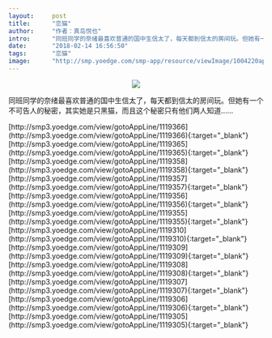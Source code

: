 ```yaml
---
layout:     post
title:      "恋猫"
author:     "作者：真岛悦也"
intro:      "同班同学的奈绪最喜欢普通的国中生信太了，每天都到信太的房间玩。但她有一个不可告人的秘密，其实她是只黑猫，而且这个秘密只有他们两人知道……"
date:       "2018-02-14 16:56:50"
tags:       "恋猫"
image:      "http://smp.yoedge.com/smp-app/resource/viewImage/1004220appline.png"
---
```

<div style="text-align: center">
<p><img src="http://smp.yoedge.com/smp-app/resource/viewImage/1004220appline.png"/></p>
</div>
<p class="post-meta">
<span>同班同学的奈绪最喜欢普通的国中生信太了，每天都到信太的房间玩。但她有一个不可告人的秘密，其实她是只黑猫，而且这个秘密只有他们两人知道……</span>
</p>
[http://smp3.yoedge.com/view/gotoAppLine/1119366](http://smp3.yoedge.com/view/gotoAppLine/1119366){:target="_blank"}
[http://smp3.yoedge.com/view/gotoAppLine/1119365](http://smp3.yoedge.com/view/gotoAppLine/1119365){:target="_blank"}
[http://smp3.yoedge.com/view/gotoAppLine/1119358](http://smp3.yoedge.com/view/gotoAppLine/1119358){:target="_blank"}
[http://smp3.yoedge.com/view/gotoAppLine/1119357](http://smp3.yoedge.com/view/gotoAppLine/1119357){:target="_blank"}
[http://smp3.yoedge.com/view/gotoAppLine/1119356](http://smp3.yoedge.com/view/gotoAppLine/1119356){:target="_blank"}
[http://smp3.yoedge.com/view/gotoAppLine/1119355](http://smp3.yoedge.com/view/gotoAppLine/1119355){:target="_blank"}
[http://smp3.yoedge.com/view/gotoAppLine/1119310](http://smp3.yoedge.com/view/gotoAppLine/1119310){:target="_blank"}
[http://smp3.yoedge.com/view/gotoAppLine/1119309](http://smp3.yoedge.com/view/gotoAppLine/1119309){:target="_blank"}
[http://smp3.yoedge.com/view/gotoAppLine/1119308](http://smp3.yoedge.com/view/gotoAppLine/1119308){:target="_blank"}
[http://smp3.yoedge.com/view/gotoAppLine/1119307](http://smp3.yoedge.com/view/gotoAppLine/1119307){:target="_blank"}
[http://smp3.yoedge.com/view/gotoAppLine/1119306](http://smp3.yoedge.com/view/gotoAppLine/1119306){:target="_blank"}
[http://smp3.yoedge.com/view/gotoAppLine/1119305](http://smp3.yoedge.com/view/gotoAppLine/1119305){:target="_blank"}


